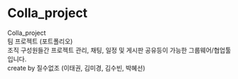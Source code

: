# Colla_project
Colla_project  
팀 프로젝트 (포트폴리오)  
조직 구성원들간 프로젝트 관리, 채팅, 일정 및 게시판 공유등이 가능한 그룹웨어/협업툴입니다.  
create by 질수없조 (이태권, 김미경, 김수빈, 박혜선)  
